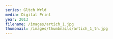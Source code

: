 ```yaml
---
series: Gltch Wrld
media: Digital Print
year: 2013
filename: /images/artich_1.jpg
thumbnail: /images/thumbnails/artich_1_tn.jpg
---
```

